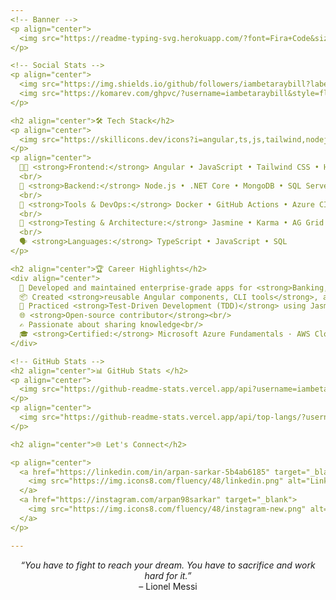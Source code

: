```yaml
---
<!-- Banner -->
<p align="center">
  <img src="https://readme-typing-svg.herokuapp.com/?font=Fira+Code&size=28&pause=1000&color=FF6F61&center=true&vCenter=true&width=800&lines=Hi+%F0%9F%91%8B%2C+I'm+Arpan+Sarkar!;Angular+Developer+%7C+FrontEnd+Enthusiast;" alt="Typing SVG" />
</p>

<!-- Social Stats -->
<p align="center">
  <img src="https://img.shields.io/github/followers/iambetaraybill?label=Follow&style=social" alt="GitHub Followers" />
  <img src="https://komarev.com/ghpvc/?username=iambetaraybill&style=flat-square&color=blue" alt="Profile Views" />
</p>

<h2 align="center">🛠️ Tech Stack</h2>
<p align="center">
  <img src="https://skillicons.dev/icons?i=angular,ts,js,tailwind,nodejs,dotnet,mongodb,docker,aws,vite,html,css" alt="Tech Icons" />
</p>
<p align="center">
  👨‍💻 <strong>Frontend:</strong> Angular • JavaScript • Tailwind CSS • HTML • CSS  
  <br/>
  🔧 <strong>Backend:</strong> Node.js • .NET Core • MongoDB • SQL Server  
  <br/>
  🧰 <strong>Tools & DevOps:</strong> Docker • GitHub Actions • Azure CI/CD • Vite • JIRA  
  <br/>
  🧠 <strong>Testing & Architecture:</strong> Jasmine • Karma • AG Grid • RxJS • TDD  
  <br/>
  🗣️ <strong>Languages:</strong> TypeScript • JavaScript • SQL
</p>

<h2 align="center">🏆 Career Highlights</h2>
<div align="center">
  🧩 Developed and maintained enterprise-grade apps for <strong>Banking, Telecom, and Insurance</strong> clients across Accenture, TCS, and Cognizant<br/>
  📦 Created <strong>reusable Angular components, CLI tools</strong>, and custom charting features (Chart.js, PrimeNG)<br/>
  🧪 Practiced <strong>Test-Driven Development (TDD)</strong> using Jasmine, Karma, and followed <strong>Extreme Programming</strong> practices<br/>
  🌐 <strong>Open-source contributor</strong><br/>
  ✍️ Passionate about sharing knowledge<br/>
  🎓 <strong>Certified:</strong> Microsoft Azure Fundamentals · AWS Cloud Practitioner<br/>
</div>

<!-- GitHub Stats -->
<h2 align="center">📊 GitHub Stats </h2>
<p align="center">
  <img src="https://github-readme-stats.vercel.app/api?username=iambetaraybill&show_icons=true&rank_icon=github&theme=gruvbox&bg_color=30,e96443,904e95" alt="GitHub Stats" />
</p>
<p align="center">
  <img src="https://github-readme-stats.vercel.app/api/top-langs/?username=iambetaraybill&theme=merko&layout=donut" alt="Top Languages" />
</p>

<h2 align="center">🌐 Let's Connect</h2>

<p align="center">
  <a href="https://linkedin.com/in/arpan-sarkar-5b4ab6185" target="_blank">
    <img src="https://img.icons8.com/fluency/48/linkedin.png" alt="LinkedIn" width="40px" />
  </a>
  <a href="https://instagram.com/arpan98sarkar" target="_blank">
    <img src="https://img.icons8.com/fluency/48/instagram-new.png" alt="Instagram" width="40px" />
  </a>
</p>

---
```

<p align="center"><em>“You have to fight to reach your dream. You have to sacrifice and work hard for it.”</em><br>– Lionel Messi</p>





